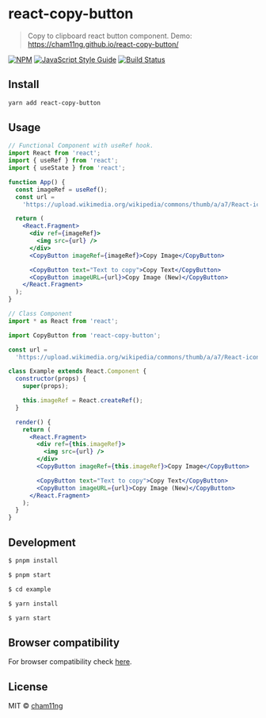 # react-copy-button

> Copy to clipboard react button component. Demo: https://cham11ng.github.io/react-copy-button/

[![NPM](https://img.shields.io/npm/v/react-copy-button.svg)](https://www.npmjs.com/package/react-copy-button)
[![JavaScript Style Guide](https://img.shields.io/badge/code_style-standard-brightgreen.svg)](https://standardjs.com)
[![Build Status](https://travis-ci.org/cham11ng/react-copy-button.svg?branch=master)](https://travis-ci.org/cham11ng/react-copy-button)

## Install

```bash
yarn add react-copy-button
```

## Usage

```jsx
// Functional Component with useRef hook.
import React from 'react';
import { useRef } from 'react';
import { useState } from 'react';

function App() {
  const imageRef = useRef();
  const url =
    'https://upload.wikimedia.org/wikipedia/commons/thumb/a/a7/React-icon.svg/2000px-React-icon.svg.png';

  return (
    <React.Fragment>
      <div ref={imageRef}>
        <img src={url} />
      </div>
      <CopyButton imageRef={imageRef}>Copy Image</CopyButton>

      <CopyButton text="Text to copy">Copy Text</CopyButton>
      <CopyButton imageURL={url}>Copy Image (New)</CopyButton>
    </React.Fragment>
  );
}

// Class Component
import * as React from 'react';

import CopyButton from 'react-copy-button';

const url =
  'https://upload.wikimedia.org/wikipedia/commons/thumb/a/a7/React-icon.svg/2000px-React-icon.svg.png';

class Example extends React.Component {
  constructor(props) {
    super(props);

    this.imageRef = React.createRef();
  }

  render() {
    return (
      <React.Fragment>
        <div ref={this.imageRef}>
          <img src={url} />
        </div>
        <CopyButton imageRef={this.imageRef}>Copy Image</CopyButton>

        <CopyButton text="Text to copy">Copy Text</CopyButton>
        <CopyButton imageURL={url}>Copy Image (New)</CopyButton>
      </React.Fragment>
    );
  }
}
```

## Development

```bash
$ pnpm install

$ pnpm start

$ cd example

$ yarn install

$ yarn start
```

## Browser compatibility

For browser compatibility check [here](https://developer.mozilla.org/en-US/docs/Web/API/Document/execCommand#Browser_compatibility).

## License

MIT © [cham11ng](https://github.com/cham11ng)
